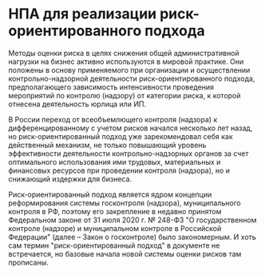 # НПА для реализации риск-ориентированного подхода

Методы оценки риска в целях снижения общей административной нагрузки на бизнес активно используются в мировой практике. Они положены в основу применяемого при организации и осуществлении контрольно-надзорной деятельности риск-ориентированного подхода, предполагающего зависимость интенсивности проведения мероприятий по контролю (надзору) от категории риска, к которой отнесена деятельность юрлица или ИП.

В России переход от всеобъемлющего контроля (надзора) к дифференцированному с учетом рисков начался несколько лет назад, но риск-ориентированный подход уже зарекомендовал себя как действенный механизм, не только повышающий уровень эффективности деятельности контрольно-надзорных органов за счет оптимального использования ими трудовых, материальных и финансовых ресурсов при проведении контроля (надзора), но и снижающий издержки для бизнеса.

Риск-ориентированный подход является ядром концепции реформирования системы госконтроля (надзора), муниципального контроля в РФ, поэтому его закрепление в недавно принятом Федеральном законе от 31 июля 2020 г. № 248-ФЗ "О государственном контроле (надзоре) и муниципальном контроле в Российской Федерации" (далее – Закон о госконтроле) было закономерным. И хоть сам термин "риск-ориентированный подход" в документе не встречается, но базовые начала новой системы оценки рисков там прописаны.

